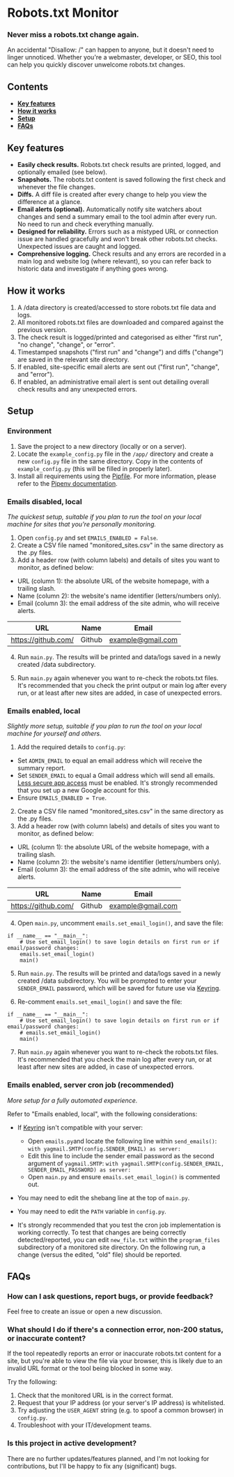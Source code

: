 # Robots.txt Monitor
### Never miss a robots.txt change again.
An accidental "Disallow: /" can happen to anyone, but it doesn't need to linger unnoticed.
Whether you're a webmaster, developer, or SEO, this tool can help you quickly discover unwelcome robots.txt changes.

## Contents
- **[Key features](#key-features)**
- **[How it works](#how-it-works)**
- **[Setup](#setup)**
- **[FAQs](#faqs)**

## Key features
- **Easily check results.** Robots.txt check results are printed, logged, and optionally emailed (see below).
- **Snapshots.** The robots.txt content is saved following the first check and whenever the file changes. 
- **Diffs.** A diff file is created after every change to help you view the difference at a glance. 
- **Email alerts (optional).** Automatically notify site watchers about changes and send a summary email to the tool admin after every run. No need to run and check everything manually.
- **Designed for reliability.** Errors such as a mistyped URL or connection issue are handled gracefully and won't break other robots.txt checks. Unexpected issues are caught and logged.
- **Comprehensive logging.** Check results and any errors are recorded in a main log and website log (where relevant), so you can refer back to historic data and investigate if anything goes wrong.

## How it works
1. A /data directory is created/accessed to store robots.txt file data and logs.
2. All monitored robots.txt files are downloaded and compared against the previous version.
3. The check result is logged/printed and categorised as either "first run", "no change", "change", or "error".
4. Timestamped snapshots ("first run" and "change") and diffs ("change") are saved in the relevant site directory.
5. If enabled, site-specific email alerts are sent out ("first run", "change", and "error").
6. If enabled, an administrative email alert is sent out detailing overall check results and any unexpected errors.


## Setup

### Environment
1. Save the project to a new directory (locally or on a server).
2. Locate the `example_config.py` file in the `/app/` directory and create a new `config.py` file in the same directory. Copy in the contents of `example_config.py` (this will be filled in properly later).
3. Install all requirements using the [Pipfile](/Pipfile). For more information, please refer to the [Pipenv documentation](https://pipenv.pypa.io/en/latest/).


### Emails disabled, local
*The quickest setup, suitable if you plan to run the tool on your local machine for sites that you're personally monitoring.*
1. Open `config.py` and set `EMAILS_ENABLED = False`.
2. Create a CSV file named "monitored_sites.csv" in the same directory as the .py files.
3. Add a header row (with column labels) and details of sites you want to monitor, as defined below:
- URL (column 1): the absolute URL of the website homepage, with a trailing slash.
- Name (column 2): the website's name identifier (letters/numbers only).
- Email (column 3): the email address of the site admin, who will receive alerts.

URL | Name | Email
----|------|-----
https://github.com/ | Github | example@gmail.com

4. Run `main.py`. The results will be printed and data/logs saved in a newly created /data subdirectory. 
   
5. Run `main.py` again whenever you want to re-check the robots.txt files. It's recommended that you check the print output or main log after every run, or at least after new sites are added, in case of unexpected errors.

### Emails enabled, local
*Slightly more setup, suitable if you plan to run the tool on your local machine for yourself and others.*
1. Add the required details to `config.py`:
- Set `ADMIN_EMAIL` to equal an email address which will receive the summary report.
- Set `SENDER_EMAIL` to equal a Gmail address which will send all emails. [Less secure app access](https://support.google.com/accounts/answer/6010255) must be enabled. It's strongly recommended that you set up a new Google account for this. 
- Ensure `EMAILS_ENABLED = True`.
2. Create a CSV file named "monitored_sites.csv" in the same directory as the .py files.
3. Add a header row (with column labels) and details of sites you want to monitor, as defined below:
- URL (column 1): the absolute URL of the website homepage, with a trailing slash.
- Name (column 2): the website's name identifier (letters/numbers only).
- Email (column 3): the email address of the site admin, who will receive alerts.

URL | Name | Email
----|------|-----
https://github.com/ | Github | example@gmail.com

4. Open `main.py`, uncomment `emails.set_email_login()`, and save the file:
```
if __name__ == "__main__":
    # Use set_email_login() to save login details on first run or if email/password changes:
    emails.set_email_login()
    main()
```

5. Run `main.py`. The results will be printed and data/logs saved in a newly created /data subdirectory. You will be prompted to enter your `SENDER_EMAIL` password, which will be saved for future use via [Keyring](https://pypi.org/project/keyring/).
   
6. Re-comment `emails.set_email_login()` and save the file:
```
if __name__ == "__main__":
    # Use set_email_login() to save login details on first run or if email/password changes:
    # emails.set_email_login()
    main()
```

7. Run `main.py` again whenever you want to re-check the robots.txt files. It's recommended that you check the main log after every run, or at least after new sites are added, in case of unexpected errors.

### Emails enabled, server cron job (recommended)
*More setup for a fully automated experience.*

Refer to "Emails enabled, local", with the following considerations:
- If [Keyring](https://pypi.org/project/keyring/) isn't compatible with your server: 
    - Open `emails.py`and locate the following line within `send_emails()`: `with yagmail.SMTP(config.SENDER_EMAIL) as server:`
    - Edit this line to include the sender email password as the second argument of `yagmail.SMTP`: `with yagmail.SMTP(config.SENDER_EMAIL, SENDER_EMAIL_PASSWORD) as server:`
    - Open `main.py` and ensure `emails.set_email_login()` is commented out.
    
- You may need to edit the shebang line at the top of `main.py`.
- You may need to edit the `PATH` variable in `config.py`.
- It's strongly recommended that you test the cron job implementation is working correctly. To test that changes are being correctly detected/reported, you can edit `new_file.txt` within the `program_files` subdirectory of a monitored site directory. On the following run, a change (versus the edited, "old" file) should be reported.


## FAQs

### How can I ask questions, report bugs, or provide feedback?
Feel free to create an issue or open a new discussion.

### What should I do if there's a connection error, non-200 status, or inaccurate content?
If the tool repeatedly reports an error or inaccurate robots.txt content for a site, but you're able to view the file via your browser, this is likely due to an invalid URL format or the tool being blocked in some way. 

Try the following: 
1. Check that the monitored URL is in the correct format.
2. Request that your IP address (or your server's IP address) is whitelisted.
3. Try adjusting the `USER_AGENT` string (e.g. to spoof a common browser) in `config.py`.
4. Troubleshoot with your IT/development teams.

### Is this project in active development?
There are no further updates/features planned, and I'm not looking for contributions, but I'll be happy to fix any (significant) bugs.
